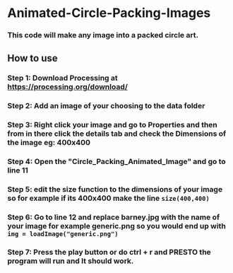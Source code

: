 # Animated-Circle-Packing-Images

### This code will make any image into a packed circle art.


## How to use

### Step 1: Download Processing at https://processing.org/download/
### Step 2: Add an image of your choosing to the data folder
### Step 3: Right click your image and go to Properties and then from in there click the details tab and check the Dimensions of the image eg: 400x400
### Step 4: Open the "Circle_Packing_Animated_Image" and go to line 11
### Step 5: edit the size function to the dimensions of your image so for example if its 400x400 make the line ```size(400,400)```
### Step 6: Go to line 12 and replace barney.jpg with the name of your image for example generic.png so you would end up with ```img = loadImage("generic.png") ```
### Step 7: Press the play button or do ctrl + r and PRESTO the program will run and It should work.
